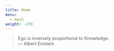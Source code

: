 ```yaml
---
title: Home
menu:
  - main
weight: -270
---
```

> Ego is inversely proportional to Knowledge. <br>
> — Albert Einstein
